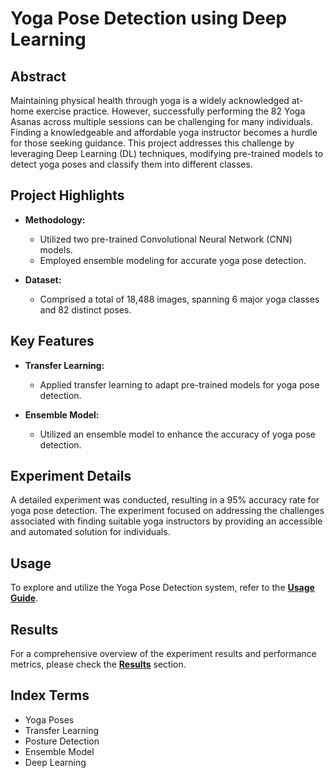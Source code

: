 # Yoga Pose Detection using Deep Learning

## Abstract

Maintaining physical health through yoga is a widely acknowledged at-home exercise practice. However, successfully performing the 82 Yoga Asanas across multiple sessions can be challenging for many individuals. Finding a knowledgeable and affordable yoga instructor becomes a hurdle for those seeking guidance. This project addresses this challenge by leveraging Deep Learning (DL) techniques, modifying pre-trained models to detect yoga poses and classify them into different classes.

## Project Highlights

- **Methodology:**
  - Utilized two pre-trained Convolutional Neural Network (CNN) models.
  - Employed ensemble modeling for accurate yoga pose detection.

- **Dataset:**
  - Comprised a total of 18,488 images, spanning 6 major yoga classes and 82 distinct poses.

## Key Features

- **Transfer Learning:**
  - Applied transfer learning to adapt pre-trained models for yoga pose detection.

- **Ensemble Model:**
  - Utilized an ensemble model to enhance the accuracy of yoga pose detection.

## Experiment Details

A detailed experiment was conducted, resulting in a 95% accuracy rate for yoga pose detection. The experiment focused on addressing the challenges associated with finding suitable yoga instructors by providing an accessible and automated solution for individuals.

## Usage

To explore and utilize the Yoga Pose Detection system, refer to the [**Usage Guide**](./docs/usage.md).

## Results

For a comprehensive overview of the experiment results and performance metrics, please check the [**Results**](./docs/results.md) section.

## Index Terms

- Yoga Poses
- Transfer Learning
- Posture Detection
- Ensemble Model
- Deep Learning
